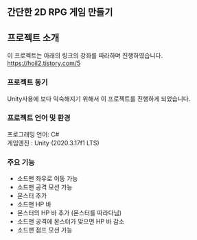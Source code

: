## 간단한 2D RPG 게임 만들기  

## 프로젝트 소개
이 프로젝트는 아래의 링크의 강좌를 따라하며 진행하였습니다.  
https://hoil2.tistory.com/5  

### 프로젝트 동기
Unity사용에 보다 익숙해지기 위해서 이 프로젝트를 진행하게 되었습니다.

### 프로젝트 언어 및 환경
프로그래밍 언어: C#  
게임엔진 : Unity (2020.3.17f1 LTS)

### 주요 기능
* 소드맨 좌우로 이동 가능
* 소드맨 공격 모션 가능
* 몬스터 추가
* 소드맨 HP 바
* 몬스터의 HP 바 추가 (몬스터를 따라다님)
* 소드맨 공격에 몬스터가 맞으면 HP 바 감소
* 소드맨 점프 모션 가능
